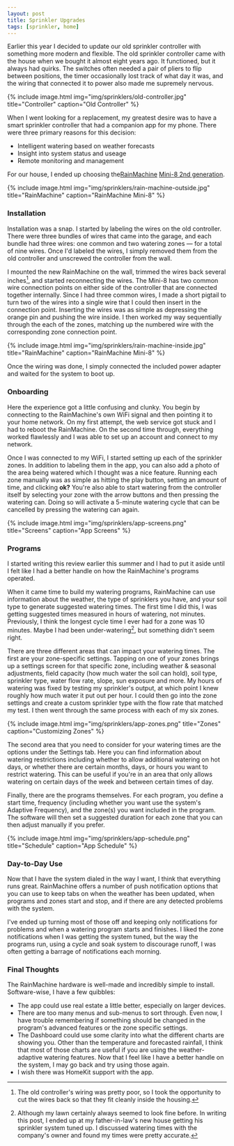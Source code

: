 ```yaml
---
layout: post
title: Sprinkler Upgrades
tags: [sprinkler, home]
---
```


Earlier this year I decided to update our old sprinkler controller with something more modern and flexible. The old sprinkler controller came with the house when we bought it almost eight years ago. It functioned, but it always had quirks. The switches often needed a pair of pliers to flip between positions, the timer occasionally lost track of what day it was, and the wiring that connected it to power also made me supremely nervous. 

{% include image.html
            img="img/sprinklers/old-controller.jpg"
            title="Controller"
            caption="Old Controller" %}

When I went looking for a replacement, my greatest desire was to have a smart sprinkler controller that had a companion app for my phone. There were three primary reasons for this decision:

- Intelligent watering based on weather forecasts
- Insight into system status and useage
- Remote monitoring and management

For our house, I ended up choosing the[RainMachine](http://www.rainmachine.com) [Mini-8 2nd generation]( www.rainmachine.com/products/rainmachine-mini-8.html).

{% include image.html
            img="img/sprinklers/rain-machine-outside.jpg"
            title="RainMachine"
            caption="RainMachine Mini-8" %}

### Installation

Installation was a snap. I started by labeling the wires on the old controller. There were three bundles of wires that came into the garage, and each bundle had three wires: one common and two watering zones — for a total of nine wires. Once I'd labeled the wires, I simply removed them from the old controller and unscrewed the controller from the wall.

I mounted the new RainMachine on the wall, trimmed the wires back several inches[^1], and started reconnecting the wires. The Mini-8 has two common wire connection points on either side of the controller that are connected together internally. Since I had three common wires, I made a short pigtail to turn two of the wires into a single wire that I could then insert in the connection point. Inserting the wires was as simple as depressing the orange pin and pushing the wire inside. I then worked my way sequentially through the each of the zones, matching up the numbered wire with the corresponding zone connection point.

{% include image.html
            img="img/sprinklers/rain-machine-inside.jpg"
            title="RainMachine"
            caption="RainMachine Mini-8" %}

Once the wiring was done, I simply connected the included power adapter and waited for the system to boot up.

### Onboarding

Here the experience got a little confusing and clunky. You begin by connecting to the RainMachine's own WiFi signal and then pointing it to your home network. On my first attempt, the web service got stuck and I had to reboot the RainMachine. On the second time through, everything worked flawlessly and I was able to set up an account and connect to my network. 

Once I was connected to my WiFi, I started setting up each of the sprinkler zones. In addition to labeling them in the app, you can also add a photo of the area being watered which I thought was a nice feature. Running each zone manually was as simple as hitting the play button, setting an amount of time, and clicking **ok?** You're also able to start watering from the controller itself by selecting your zone with the arrow buttons and then pressing the watering can. Doing so will activate a 5-minute watering cycle that can be cancelled by pressing the watering can again. 

{% include image.html
            img="img/sprinklers/app-screens.png"
            title="Screens"
            caption="App Screens" %}

### Programs

I started writing this review earlier this summer and I had to put it aside until I felt like I had a better handle on how the RainMachine's programs operated. 

When it came time to build my watering programs, RainMachine can use information about the weather, the type of sprinklers you have, and your soil type to generate suggested watering times. The first time I did this, I was getting suggested times measured in hours of watering, not minutes. Previously, I think the longest cycle time I ever had for a zone was 10 minutes. Maybe I had been under-watering[^2], but something didn't seem right.

There are three different areas that can impact your watering times. The first are your zone-specific settings. Tapping on one of your zones brings up a settings screen for that specific zone, including weather & seasonal adjustments, field capacity (how much water the soil can hold), soil type, sprinkler type, water flow rate, slope, sun exposure and more. My hours of watering was fixed by testing my sprinkler's output, at which point I knew roughly how much water it put out per hour. I could then go into the zone settings and create a custom sprinkler type with the flow rate that matched my test. I then went through the same process with each of my six zones. 

{% include image.html
            img="img/sprinklers/app-zones.png"
            title="Zones"
            caption="Customizing Zones" %}

The second area that you need to consider for your watering times are the options under the Settings tab. Here you can find information about watering restrictions including whether to allow additional watering on hot days, or whether there are certain months, days, or hours you want to restrict watering. This can be useful if you're in an area that only allows watering on certain days of the week and between certain times of day. 

Finally, there are the programs themselves. For each program, you define a start time, frequency (including whether you want use the system's Adaptive Frequency), and the zone(s) you want included in the program. The software will then set a suggested duration for each zone that you can then adjust manually if you prefer. 

{% include image.html
            img="img/sprinklers/app-schedule.png"
            title="Schedule"
            caption="App Schedule" %}

### Day-to-Day Use

Now that I have the system dialed in the way I want, I think that everything runs great. RainMachine offers a number of push notification options that you can use to keep tabs on when the weather has been updated, when programs and zones start and stop, and if there are any detected problems with the system.

I've ended up turning most of those off and keeping only notifications for problems and when a watering program starts and finishes. I liked the zone notifications when I was getting the system tuned, but the way the programs run, using a cycle and soak system to discourage runoff, I was often getting a barrage of notifications each morning. 

### Final Thoughts

The RainMachine hardware is well-made and incredibly simple to install. Software-wise, I have a few quibbles:

- The app could use real estate a little better, especially on larger devices.
- There are too many menus and sub-menus to sort through. Even now, I have trouble remembering if something should be changed in the program's advanced features or the zone specific settings. 
- The Dashboard could use some clarity into what the different charts are showing you. Other than the temperature and forecasted rainfall, I think that most of those charts are useful if you are using the weather-adaptive watering features. Now that I feel like I have a better handle on the system, I may go back and try using those again.
- I wish there was HomeKit support with the app. 

[^1]: The old controller's wiring was pretty poor, so I took the opportunity to cut the wires back so that they fit cleanly inside the housing.

[^2]: Although my lawn certainly always seemed to look fine before. In writing this post, I ended up at my father-in-law's new house getting his sprinkler system tuned up. I discussed watering times with the company's owner and found my times were pretty accurate.